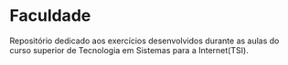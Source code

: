 # Faculdade
 Repositório dedicado aos exercícios desenvolvidos durante as aulas do curso superior de Tecnologia em Sistemas para a Internet(TSI).
